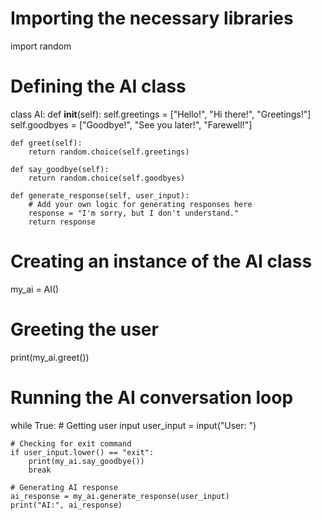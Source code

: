# Importing the necessary libraries
import random

# Defining the AI class
class AI:
    def __init__(self):
        self.greetings = ["Hello!", "Hi there!", "Greetings!"]
        self.goodbyes = ["Goodbye!", "See you later!", "Farewell!"]

    def greet(self):
        return random.choice(self.greetings)

    def say_goodbye(self):
        return random.choice(self.goodbyes)

    def generate_response(self, user_input):
        # Add your own logic for generating responses here
        response = "I'm sorry, but I don't understand."
        return response

# Creating an instance of the AI class
my_ai = AI()

# Greeting the user
print(my_ai.greet())

# Running the AI conversation loop
while True:
    # Getting user input
    user_input = input("User: ")

    # Checking for exit command
    if user_input.lower() == "exit":
        print(my_ai.say_goodbye())
        break

    # Generating AI response
    ai_response = my_ai.generate_response(user_input)
    print("AI:", ai_response)
